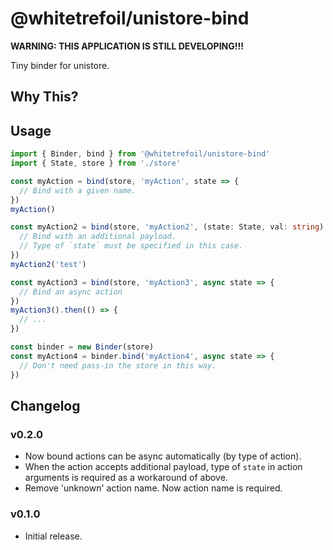 @whitetrefoil/unistore-bind
============================

**WARNING: THIS APPLICATION IS STILL DEVELOPING!!!**

Tiny binder for unistore.

Why This?
---------


Usage
-----

```typescript
import { Binder, bind } from '@whitetrefoil/unistore-bind'
import { State, store } from './store'

const myAction = bind(store, 'myAction', state => {
  // Bind with a given name.
})
myAction()

const myAction2 = bind(store, 'myAction2', (state: State, val: string) => {
  // Bind with an additional payload.
  // Type of `state` must be specified in this case.
})
myAction2('test')

const myAction3 = bind(store, 'myAction3', async state => {
  // Bind an async action
})
myAction3().then(() => {
  // ...
})

const binder = new Binder(store)
const myAction4 = binder.bind('myAction4', async state => {
  // Don't need pass-in the store in this way.
})
```

Changelog
---------

### v0.2.0

* Now bound actions can be async automatically (by type of action).
* When the action accepts additional payload, type of `state` in action arguments is required as a workaround of above.
* Remove 'unknown' action name. Now action name is required.

### v0.1.0

* Initial release.
